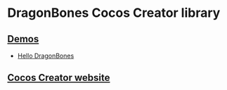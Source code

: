 # DragonBones Cocos Creator library

## [Demos](./Demos/)
* [Hello DragonBones](./Demos/assets/Script/HelloDragonBones.ts)

## [Cocos Creator website](http://www.cocos.com/)